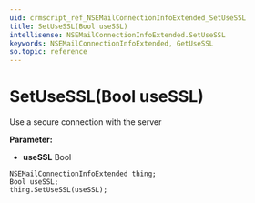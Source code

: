 ```yaml
---
uid: crmscript_ref_NSEMailConnectionInfoExtended_SetUseSSL
title: SetUseSSL(Bool useSSL)
intellisense: NSEMailConnectionInfoExtended.SetUseSSL
keywords: NSEMailConnectionInfoExtended, GetUseSSL
so.topic: reference
---
```


# SetUseSSL(Bool useSSL)

Use a secure connection with the server

**Parameter:** 
 - **useSSL** Bool

```crmscript
NSEMailConnectionInfoExtended thing;
Bool useSSL;
thing.SetUseSSL(useSSL);
```

